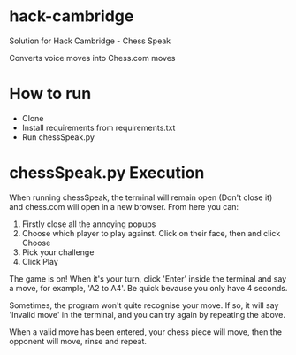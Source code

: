 # hack-cambridge
Solution for Hack Cambridge - Chess Speak

Converts voice moves into Chess.com moves

# How to run
- Clone
- Install requirements from requirements.txt
- Run chessSpeak.py

# chessSpeak.py Execution
When running chessSpeak, the terminal will remain open (Don't close it) and chess.com will open in a new browser. From here you can:

1. Firstly close all the annoying popups
2. Choose which player to play against. Click on their face, then and click Choose
3. Pick your challenge
4. Click Play

The game is on! When it's your turn, click 'Enter' inside the terminal and say a move, for example, 'A2 to A4'. Be quick bevause you only have 4 seconds.

Sometimes, the program won't quite recognise your move. If so, it will say 'Invalid move' in the terminal, and you can try again by repeating the above.

When a valid move has been entered, your chess piece will move, then the opponent will move, rinse and repeat.
